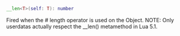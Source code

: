 
```Lua
__len<T>(self: T): number
```
Fired when the # length operator is used on the Object. NOTE: Only userdatas actually respect the __len() metamethod in Lua 5.1.